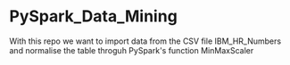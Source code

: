 # PySpark_Data_Mining
With this repo we want to import data from the CSV file IBM_HR_Numbers and normalise the table throguh PySpark's function MinMaxScaler
